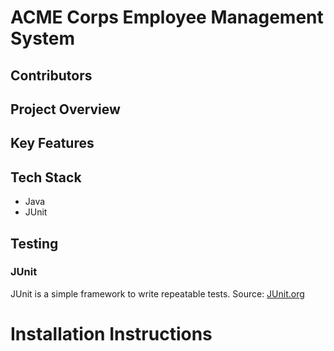 # ACME Corps Employee Management System

## Contributors

## Project Overview

## Key Features

## Tech Stack

* Java
* JUnit

## Testing

### JUnit

JUnit is a simple framework to write repeatable tests. Source: [JUnit.org](https://junit.org/junit4/)

# Installation Instructions